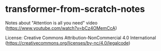 # transformer-from-scratch-notes
Notes about "Attention is all you need" video (https://www.youtube.com/watch?v=bCz4OMemCcA)

License: Creative Commons Attribution-NonCommercial 4.0 International (https://creativecommons.org/licenses/by-nc/4.0/legalcode)
